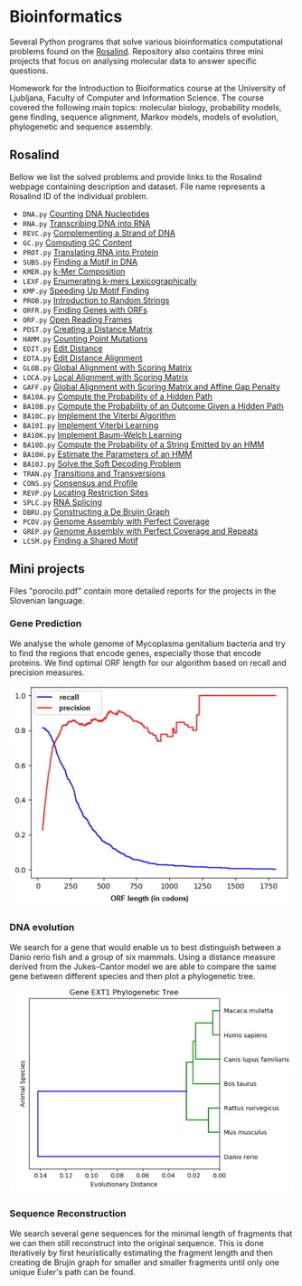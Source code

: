 # Bioinformatics
Several Python programs that solve various bioinformatics computational problems found on the [Rosalind](https://rosalind.info/about/). 
Repository also contains three mini projects that focus on analysing molecular data to answer specific questions. 

Homework for the Introduction to Bioiformatics course at the University of Ljubljana, Faculty of Computer and Information Science. 
The course covered the following main topics: molecular biology, probability models, gene finding, sequence alignment, Markov models, models of evolution, phylogenetic and sequence assembly.

## Rosalind
Bellow we list the solved problems and provide links to the Rosalind webpage containing description and dataset. File name represents a Rosalind ID of the individual problem. 

* `DNA.py` [Counting DNA Nucleotides](https://rosalind.info/problems/dna/) 
* `RNA.py` [Transcribing DNA into RNA](https://rosalind.info/problems/rna/) 
* `REVC.py` [Complementing a Strand of DNA](https://rosalind.info/problems/revc/) 
* `GC.py` [Computing GC Content](https://rosalind.info/problems/gc/) 
* `PROT.py` [Translating RNA into Protein](https://rosalind.info/problems/prot/) 
* `SUBS.py` [Finding a Motif in DNA](https://rosalind.info/problems/subs/) 
* `KMER.py` [k-Mer Composition](https://rosalind.info/problems/kmer/) 
* `LEXF.py` [Enumerating k-mers Lexicographically](https://rosalind.info/problems/lexf/) 
* `KMP.py` [Speeding Up Motif Finding](https://rosalind.info/problems/kmp/) 
* `PROB.py` [Introduction to Random Strings](https://rosalind.info/problems/prob/) 
* `ORFR.py` [Finding Genes with ORFs](https://rosalind.info/problems/orfr/) 
* `ORF.py` [Open Reading Frames](https://rosalind.info/problems/orf/) 
* `PDST.py` [Creating a Distance Matrix](https://rosalind.info/problems/pdst/) 
* `HAMM.py` [Counting Point Mutations](https://rosalind.info/problems/hamm/) 
* `EDIT.py` [Edit Distance](https://rosalind.info/problems/edit/) 
* `EDTA.py` [Edit Distance Alignment](https://rosalind.info/problems/edta/) 
* `GLOB.py` [Global Alignment with Scoring Matrix](https://rosalind.info/problems/glob/) 
* `LOCA.py` [Local Alignment with Scoring Matrix](https://rosalind.info/problems/loca/) 
* `GAFF.py` [Global Alignment with Scoring Matrix and Affine Gap Penalty](https://rosalind.info/problems/gaff/) 
* `BA10A.py` [Compute the Probability of a Hidden Path](https://rosalind.info/problems/ba10a/) 
* `BA10B.py` [Compute the Probability of an Outcome Given a Hidden Path](https://rosalind.info/problems/ba10b/) 
* `BA10C.py` [Implement the Viterbi Algorithm](https://rosalind.info/problems/ba10c/) 
* `BA10I.py` [Implement Viterbi Learning](https://rosalind.info/problems/ba10i/) 
* `BA10K.py` [Implement Baum-Welch Learning](https://rosalind.info/problems/ba10k/) 
* `BA10D.py` [Compute the Probability of a String Emitted by an HMM](https://rosalind.info/problems/ba10d/) 
* `BA10H.py` [Estimate the Parameters of an HMM](https://rosalind.info/problems/ba10h/) 
* `BA10J.py` [Solve the Soft Decoding Problem](https://rosalind.info/problems/ba10j/) 
* `TRAN.py` [Transitions and Transversions](https://rosalind.info/problems/tran/) 
* `CONS.py` [Consensus and Profile](https://rosalind.info/problems/cons/) 
* `REVP.py` [Locating Restriction Sites](https://rosalind.info/problems/revp/) 
* `SPLC.py` [RNA Splicing](https://rosalind.info/problems/splc/) 
* `DBRU.py` [Constructing a De Bruijn Graph](https://rosalind.info/problems/dbru) 
* `PCOV.py` [Genome Assembly with Perfect Coverage](https://rosalind.info/problems/pcov/) 
* `GREP.py` [Genome Assembly with Perfect Coverage and Repeats](https://rosalind.info/problems/grep/) 
* `LCSM.py` [Finding a Shared Motif](https://rosalind.info/problems/lcsm/) 

## Mini projects
Files "porocilo.pdf" contain more detailed reports for the projects in the Slovenian language. 

### Gene Prediction
We analyse the whole genome of Mycoplasma genitalium bacteria and try to find the regions that encode genes, especially those that encode proteins. 
We find optimal ORF length for our algorithm based on recall and precision measures. 

![orf](orf.png)

### DNA evolution
We search for a gene that would enable us to best distinguish between a Danio rerio fish and a group of six mammals. 
Using a distance measure derived from the Jukes-Cantor model we are able to compare the same gene between different species and then plot a phylogenetic tree.

![phylogeneticTree](phylogeneticTree.png)

### Sequence Reconstruction
We search several gene sequences for the minimal length of fragments that we can then still reconstruct into the original sequence. 
This is done iteratively by first heuristically estimating the fragment length and then creating de Brujin graph for smaller and smaller fragments until only one unique Euler's path can be found. 